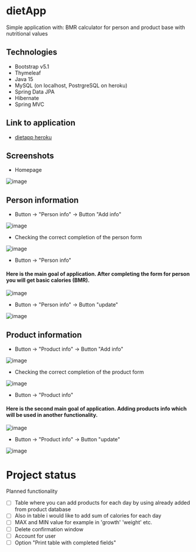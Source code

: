 # dietApp
Simple application with: BMR calculator for person and product base with nutritional values

## Technologies
* Bootstrap v5.1
* Thymeleaf
* Java 15
* MySQL (on localhost, PostrgreSQL on heroku)
* Spring Data JPA 
* Hibernate
* Spring MVC

## Link to application

* [dietapp heroku](https://wdietapp.herokuapp.com/)

## Screenshots
* Homepage

![image](https://user-images.githubusercontent.com/80509103/128939534-8e263d58-9c8d-4546-9f30-c6da2830946d.png)

## Person information

* Button -> "Person info" -> Button "Add info"

![image](https://user-images.githubusercontent.com/80509103/128940396-39b24886-3bf0-42d1-ad22-8bf0297f90b9.png)


* Checking the correct completion of the person form

![image](https://user-images.githubusercontent.com/80509103/128940616-54e44f18-7ff7-43f0-97a2-91ab4022ebb7.png)


* Button -> "Person info"
#### Here is the main goal of application. After completing the form for person you will get basic calories (BMR).

![image](https://user-images.githubusercontent.com/80509103/128939936-9c99b2ed-5f7b-4039-9bd4-1a40e49a71f2.png)

* Button -> "Person info" -> Button "update"

![image](https://user-images.githubusercontent.com/80509103/128940331-463fca8b-0175-416d-befd-66aee83bf786.png)


## Product information

* Button -> "Product info" -> Button "Add info"

![image](https://user-images.githubusercontent.com/80509103/128941994-7a6c30ad-9b4a-46ce-912f-6622a4326b77.png)

* Checking the correct completion of the product form

![image](https://user-images.githubusercontent.com/80509103/128943623-ea51534d-7223-4f38-974b-f937ea446b06.png)


* Button -> "Product info"
#### Here is the second main goal of application. Adding products info which will be used in another functionality.

![image](https://user-images.githubusercontent.com/80509103/128942074-c771c612-d0c4-419c-ade2-29fc4ffdec63.png)

* Button -> "Product info" -> Button "update"

![image](https://user-images.githubusercontent.com/80509103/128943711-2ffa1070-44fd-4dea-812c-381ba9215ea2.png)


# Project status
Planned functionality
- [ ] Table where you can add products for each day by using already added from product database
- [ ] Also in table i would like to add sum of calories for each day
- [ ] MAX and MIN value for example in 'growth' 'weight' etc.
- [ ] Delete confirmation window
- [ ] Account for user
- [ ] Option "Print table with completed fields"
